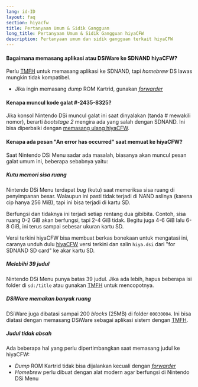 ```yaml
---
lang: id-ID
layout: faq
section: hiyacfw
title: Pertanyaan Umum & Sidik Gangguan
long_title: Pertanyaan Umum & Sidik Gangguan hiyaCFW
description: Pertanyaan umum dan sidik gangguan terkait hiyaCFW
---
```


#### Bagaimana memasang aplikasi atau DSiWare ke SDNAND hiyaCFW?
Perlu [TMFH](https://github.com/JeffRuLz/TMFH/releases/latest) untuk memasang aplikasi ke SDNAND, tapi *homebrew* DS lawas mungkin tidak kompatibel.
- Jika ingin memasang *dump* ROM Kartrid, gunakan [*forwarder*](../ds-index/forwarders)

#### Kenapa muncul kode galat #-2435-8325?
Jika konsol Nintendo DSi muncul galat ini saat dinyalakan (tanda # mewakili nomor), berarti *bootstage 2* mengira ada yang salah dengan SDNAND. Ini bisa diperbaiki dengan [memasang ulang hiyaCFW](installing).

#### Kenapa ada pesan "An error has occurred" saat memuat ke hiyaCFW?
Saat Nintendo DSi Menu sadar ada masalah, biasanya akan muncul pesan galat umum ini, beberapa sebabnya yaitu:

##### Kutu memori sisa ruang
Nintendo DSi Menu terdapat *bug* (kutu) saat memeriksa sisa ruang di penyimpanan besar. Walaupun ini pasti tidak terjadi di NAND aslinya (karena cip hanya 256 MiB), tapi ini bisa terjadi di kartu SD.

Berfungsi dan tidaknya ini terjadi setiap rentang dua gibibita. Contoh, sisa ruang 0-2 GiB akan berfungsi, tapi 2-4 GiB tidak. Begitu juga 4-6 GiB lalu 6-8 GiB, ini terus sampai sebesar ukuran kartu SD.

Versi terkini hiyaCFW bisa membuat berkas bonekaan untuk mengatasi ini, caranya unduh dulu [hiyaCFW](https://github.com/RocketRobz/hiyaCFW/releases/latest/download/hiyaCFW.7z) versi terkini dan salin `hiya.dsi` dari "for SDNAND SD card" ke akar kartu SD.

##### Melebihi 39 judul
Nintendo DSi Menu punya batas 39 judul. Jika ada lebih, hapus beberapa isi folder di `sd:/title` atau gunakan [TMFH](https://github.com/JeffRuLz/TMFH/releases/latest) untuk mencopotnya.

##### DSiWare memakan banyak ruang
DSiWare juga dibatasi sampai 200 *blocks* (25MB) di folder `00030004`. Ini bisa diatasi dengan memasang DSiWare sebagai aplikasi sistem dengan [TMFH](https://github.com/JeffRuLz/TMFH/releases/latest).

##### Judul tidak absah
Ada beberapa hal yang perlu dipertimbangkan saat memasang judul ke hiyaCFW:
- *Dump* ROM Kartrid tidak bisa dijalankan kecuali dengan [*forwarder*](../ds-index/forwarders)
- *Homebrew* perlu dibuat dengan alat modern agar berfungsi di Nintendo DSi Menu
